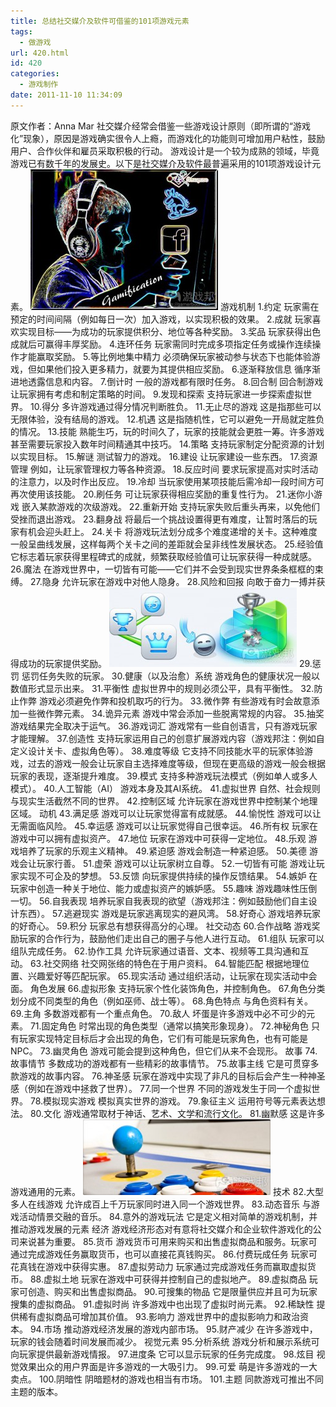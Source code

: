 ```yaml
---
title: 总结社交媒介及软件可借鉴的101项游戏元素
tags:
  - 做游戏
url: 420.html
id: 420
categories:
  - 游戏制作
date: 2011-11-10 11:34:09
---
```


原文作者：Anna Mar 社交媒介经常会借鉴一些游戏设计原则（即所谓的“游戏化”现象），原因是游戏确实很令人上瘾，而游戏化的功能则可增加用户粘性，鼓励用户、合作伙伴和雇员采取积极的行动。 游戏设计是一个较为成熟的领域，毕竟游戏已有数千年的发展史。以下是社交媒介及软件最普遍采用的101项游戏设计元素。 [![](/uploads/2011/11/Gamificationfrom-digitalqatar.net_-300x225.jpg "Gamificationfrom-digitalqatar.net_")](http://www.humen1.net/?attachment_id=421) 游戏机制 1.约定 玩家需在预定的时间间隔（例如每日一次）加入游戏，以实现积极的效果。 2.成就 玩家喜欢实现目标——为成功的玩家提供积分、地位等各种奖励。 3.奖品 玩家获得出色成就后可赢得丰厚奖励。 4.连环任务 玩家需同时完成多项指定任务或操作连续操作才能赢取奖励。 5.等比例地集中精力 必须确保玩家被动参与状态下也能体验游戏，但如果他们投入更多精力，就要为其提供相应奖励。 6.逐渐释放信息 循序渐进地透露信息和内容。 7.倒计时 一般的游戏都有限时任务。 8.回合制 回合制游戏让玩家拥有考虑和制定策略的时间。 9.发现和探索 支持玩家进一步探索虚拟世界。 10.得分 多许游戏通过得分情况判断胜负。 11.无止尽的游戏 这是指那些可以无限体验，没有结局的游戏。 12.机遇 这是指随机性，它可以避免一开局就定胜负的情况。 13.技能 熟能生巧，玩的时间久了，玩家的技能就会更胜一筹。许多游戏甚至需要玩家投入数年时间精通其中技巧。 14.策略 支持玩家制定分配资源的计划以实现目标。 15.解谜 测试智力的游戏。 16.建设 让玩家建设一些东西。 17.资源管理 例如，让玩家管理权力等各种资源。 18.反应时间 要求玩家提高对实时活动的注意力，以及时作出反应。 19.冷却 当玩家使用某项技能后需冷却一段时间方可再次使用该技能。 20.刷任务 可让玩家获得相应奖励的重复性行为。 21.迷你小游戏 嵌入某款游戏的次级游戏。 22.重新开始 支持玩家失败后重头再来，以免他们受挫而退出游戏。 23.翻身战 将最后一个挑战设置得更有难度，让暂时落后的玩家有机会迎头赶上。 24.关卡 将游戏玩法划分成多个难度递增的关卡。这种难度一般呈曲线发展，这样每两个关卡之间的差距就会呈非线性发展状态。 25.经验值 它标志着玩家获得里程碑式的成就，频繁获取经验值可让玩家获得一种成就感。 26.魔法 在游戏世界中，一切皆有可能——它们并不会受到现实世界条条框框的束缚。 27.隐身 允许玩家在游戏中对他人隐身。 28.风险和回报 向敢于奋力一搏并获得成功的玩家提供奖励。 [![](/uploads/2011/11/gamificationfrom-paulthompsonsblog.com_-300x127.jpg "gamificationfrom-paulthompsonsblog.com_")](http://www.humen1.net/?attachment_id=422) 29.惩罚 惩罚任务失败的玩家。 30.健康（以及治愈）系统 游戏角色的健康状况一般以数值形式显示出来。 31.平衡性 虚拟世界中的规则必须公平，具有平衡性。 32.防止作弊 游戏必须避免作弊和投机取巧的行为。 33.微作弊 有些游戏有时会故意添加一些微作弊元素。 34.诡异元素 游戏中常会添加一些脱离常规的内容。 35.抽奖 游戏结果完全取决于运气。 36.游戏词汇 游戏常有一些自创语言，只有游戏玩家才能理解。 37.创造性 支持玩家运用自己的创意扩展游戏内容（游戏邦注：例如自定义设计关卡、虚拟角色等）。 38.难度等级 它支持不同技能水平的玩家体验游戏，过去的游戏一般会让玩家自主选择难度等级，但现在更高级的游戏一般会根据玩家的表现，逐渐提升难度。 39.模式 支持多种游戏玩法模式（例如单人或多人模式）。 40.人工智能（AI） 游戏本身及其AI系统。 41.虚拟世界 自然、社会规则与现实生活截然不同的世界。 42.控制区域 允许玩家在游戏世界中控制某个地理区域。 动机 43.满足感 游戏可以让玩家觉得富有成就感。 44.愉悦性 游戏可以让无需面临风险。 45.幸运感 游戏可以让玩家觉得自己很幸运。 46.所有权 玩家在游戏中可以拥有虚拟资产。 47.地位 玩家在游戏中可获得一定地位。 48.乐观 游戏培养了玩家的乐观主义精神。 49.紧迫感 游戏会制造一种紧迫感。 50.美德 游戏会让玩家行善。 51.虚荣 游戏可以让玩家树立自尊。 52.一切皆有可能 游戏让玩家实现不可企及的梦想。 53.反馈 向玩家提供持续的操作反馈结果。 54.嫉妒 在玩家中创造一种关于地位、能力或虚拟资产的嫉妒感。 55.趣味 游戏趣味性压倒一切。 56.自我表现 培养玩家自我表现的欲望（游戏邦注：例如鼓励他们自主设计东西）。 57.逃避现实 游戏是玩家逃离现实的避风湾。 58.好奇心 游戏培养玩家的好奇心。 59.积分 玩家总有想获得高分的心理。 社交动态 60.合作战略 游戏奖励玩家的合作行为，鼓励他们走出自己的圈子与他人进行互动。 61.组队 玩家可以组队完成任务。 62.协作工具 允许玩家通过语音、文本、视频等工具沟通和互动。 63.社交网络 社交网张络的特色在于用户资料。 64.智能匹配 根据地理位置、兴趣爱好等匹配玩家。 65.现实活动 通过组织活动，让玩家在现实活动中会面。 角色发展 66.虚拟形象 支持玩家个性化装饰角色，并控制角色。 67.角色分类 划分成不同类型的角色（例如巫师、战士等）。 68.角色特点 与角色资料有关。 69.主角 多数游戏都有一个重点角色。 70.敌人 坏蛋是许多游戏中必不可少的元素。 71.固定角色 时常出现的角色类型（通常以搞笑形象现身）。 72.神秘角色 只有玩家实现特定目标后才会出现的角色，它们有可能是玩家角色，也有可能是NPC。 73.幽灵角色 游戏可能会提到这种角色，但它们从来不会现形。 故事 74.故事情节 多数成功的游戏都有一些精彩的故事情节。 75.故事主线 它是可贯穿多款游戏的故事内容。 76.神圣感 玩家在游戏中实现了非凡的目标后会产生一种神圣感（例如在游戏中拯救了世界）。 77.同一个世界 不同的游戏发生于同一个虚拟世界。 78.模拟现实游戏 模拟真实世界的游戏。 79.象征主义 运用符号等元素表达想法。 80.文化 游戏通常取材于神话、艺术、文学和流行文化。 81.幽默感 这是许多游戏通用的元素。 [![](/uploads/2011/11/gamificationfrom-aericon.com_-300x121.jpg "gamificationfrom-aericon.com_")](http://www.humen1.net/?attachment_id=423) 技术 82.大型多人在线游戏 允许成百上千万玩家同时进入同一个游戏世界。 83.动态音乐 与游戏活动情景交融的音乐。 84.意外的游戏玩法 它是定义相对简单的游戏机制，并推动游戏发展的元素 经济 游戏经济形态对有意将社交媒介和企业软件游戏化的公司来说甚为重要。 85.货币 游戏货币可用来购买和出售虚拟商品和服务。玩家可通过完成游戏任务赢取货币，也可以直接花真钱购买。 86.付费玩成任务 玩家可花真钱在游戏中获得实惠。 87.虚拟劳动力 玩家通过完成游戏任务而赢取虚拟货币。 88.虚拟土地 玩家在游戏中可获得并控制自己的虚拟地产。 89.虚拟商品 玩家可创造、购买和出售虚拟商品。 90.可搜集的物品 它是限量供应并且可为玩家搜集的虚拟商品。 91.虚拟时尚 许多游戏中也出现了虚拟时尚元素。 92.稀缺性 提供稀有虚拟商品可增加其价值。 93.影响力 游戏世界中的虚拟影响力和政治资本。 94.市场 推动游戏经济发展的游戏内部市场。 95.财产减少 在许多游戏中，玩家的钱会随着时间发展而减少。 视觉元素 95.分析系统 游戏分析和展示系统可向玩家提供最新游戏情报。 97.进度条 它可以显示玩家的任务完成度。 98.炫目 视觉效果出众的用户界面是许多游戏的一大吸引力。 99.可爱 萌是许多游戏的一大卖点。 100.阴暗性 阴暗题材的游戏也相当有市场。 101.主题 同款游戏可推出不同主题的版本。